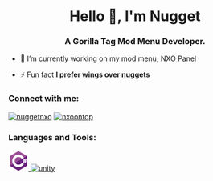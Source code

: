 <h1 align="center">Hello 👋, I'm Nugget</h1>
<h3 align="center">A Gorilla Tag Mod Menu Developer.</h3>

- 🔭 I’m currently working on my mod menu, [NXO Panel](https://github.com/NuggetGT/NXO-Mod-Panel)

- ⚡ Fun fact **I prefer wings over nuggets**

<h3 align="left">Connect with me:</h3>
<p align="left">
<a href="https://www.youtube.com/c/nuggetnxo" target="blank"><img align="center" src="https://raw.githubusercontent.com/rahuldkjain/github-profile-readme-generator/master/src/images/icons/Social/youtube.svg" alt="nuggetnxo" height="30" width="40" /></a>
<a href="https://discord.gg/nxoontop" target="blank"><img align="center" src="https://raw.githubusercontent.com/rahuldkjain/github-profile-readme-generator/master/src/images/icons/Social/discord.svg" alt="nxoontop" height="30" width="40" /></a>
</p>

<h3 align="left">Languages and Tools:</h3>
<p align="left"> <a href="https://www.w3schools.com/cs/" target="_blank" rel="noreferrer"> <img src="https://raw.githubusercontent.com/devicons/devicon/master/icons/csharp/csharp-original.svg" alt="csharp" width="40" height="40"/> </a> <a href="https://unity.com/" target="_blank" rel="noreferrer"> <img src="https://www.vectorlogo.zone/logos/unity3d/unity3d-icon.svg" alt="unity" width="40" height="40"/> </a> </p>
